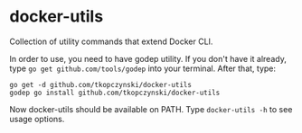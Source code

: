 # docker-utils

Collection of utility commands that extend Docker CLI.

In order to use, you need to have godep utility. If you don't have it already, type `go get github.com/tools/godep` into your terminal. After that, type:
```
go get -d github.com/tkopczynski/docker-utils
godep go install github.com/tkopczynski/docker-utils
```
  
Now docker-utils should be available on PATH. Type `docker-utils -h` to see usage options.
